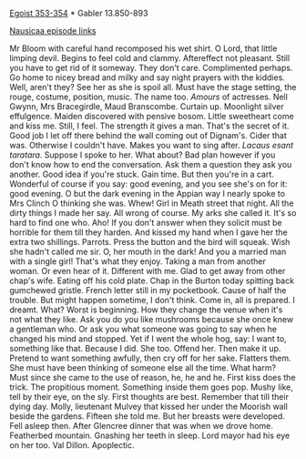 [Egoist 353-354](https://archive.org/stream/ulysses00joyc_1?ref=ol#page/353/mode/1up) * Gabler 13.850-893

[Nausicaa episode links](https://github.com/upup1904/ulysses_splits/blob/master/nausicaa/episode_links_nausicaa.md)


Mr Bloom with careful hand recomposed his wet shirt. O Lord, that little
limping devil. Begins to feel cold and clammy. Aftereffect not pleasant.
Still you have to get rid of it someway. They don't care. Complimented
perhaps. Go home to nicey bread and milky and say night prayers with the
kiddies. Well, aren't they? See her as she is spoil all. Must have the
stage setting, the rouge, costume, position, music. The name too.
*Amours* of actresses. Nell Gwynn, Mrs Bracegirdle, Maud Branscombe.
Curtain up. Moonlight silver effulgence. Maiden discovered with pensive
bosom. Little sweetheart come and kiss me. Still, I feel. The strength
it gives a man. That's the secret of it. Good job I let off there behind
the wall coming out of Dignam's. Cider that was. Otherwise I couldn't
have. Makes you want to sing after. *Lacaus esant taratara*. Suppose I
spoke to her. What about? Bad plan however if you don't know how to end
the conversation. Ask them a question they ask you another. Good idea if
you're stuck. Gain time. But then you're in a cart. Wonderful of course
if you say: good evening, and you see she's on for it: good evening. O
but the dark evening in the Appian way I nearly spoke to Mrs Clinch O
thinking she was. Whew! Girl in Meath street that night. All the dirty
things I made her say. All wrong of course. My arks she called it. It's
so hard to find one who. Aho! If you don't answer when they solicit must
be horrible for them till they harden. And kissed my hand when I gave
her the extra two shillings. Parrots. Press the button and the bird will
squeak. Wish she hadn't called me sir. O, her mouth in the dark! And you
a married man with a single girl! That's what they enjoy. Taking a man
from another woman. Or even hear of it. Different with me. Glad to get
away from other chap's wife. Eating off his cold plate. Chap in the
Burton today spitting back gumchewed gristle. French letter still in my
pocketbook. Cause of half the trouble. But might happen sometime, I
don't think. Come in, all is prepared. I dreamt. What? Worst is
beginning. How they change the venue when it's not what they like. Ask
you do you like mushrooms because she once knew a gentleman who. Or ask
you what someone was going to say when he changed his mind and stopped.
Yet if I went the whole hog, say: I want to, something like that.
Because I did. She too. Offend her. Then make it up. Pretend to want
something awfully, then cry off for her sake. Flatters them. She must
have been thinking of someone else all the time. What harm? Must since
she came to the use of reason, he, he and he. First kiss does the trick.
The propitious moment. Something inside them goes pop. Mushy like, tell
by their eye, on the sly. First thoughts are best. Remember that till
their dying day. Molly, lieutenant Mulvey that kissed her under the
Moorish wall beside the gardens. Fifteen she told me. But her breasts
were developed. Fell asleep then. After Glencree dinner that was when we
drove home. Featherbed mountain. Gnashing her teeth in sleep. Lord mayor
had his eye on her too. Val Dillon. Apoplectic.
